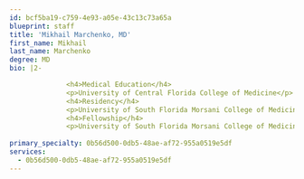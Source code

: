 ```yaml
---
id: bcf5ba19-c759-4e93-a05e-43c13c73a65a
blueprint: staff
title: 'Mikhail Marchenko, MD'
first_name: Mikhail
last_name: Marchenko
degree: MD
bio: |2-

              <h4>Medical Education</h4>
              <p>University of Central Florida College of Medicine</p>
              <h4>Residency</h4>
              <p>University of South Florida Morsani College of Medicine</p>
              <h4>Fellowship</h4>
              <p>University of South Florida Morsani College of Medicine</p>
          
primary_specialty: 0b56d500-0db5-48ae-af72-955a0519e5df
services:
  - 0b56d500-0db5-48ae-af72-955a0519e5df
---
```

